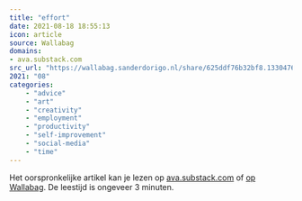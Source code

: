 ```yaml
---
title: "effort"
date: 2021-08-18 18:55:13
icon: article
source: Wallabag
domains:
- ava.substack.com
src_url: "https://wallabag.sanderdorigo.nl/share/625ddf76b32bf8.13304766"
2021: "08"
categories:
    - "advice"
    - "art"
    - "creativity"
    - "employment"
    - "productivity"
    - "self-improvement"
    - "social-media"
    - "time"
---
```

Het oorspronkelijke artikel kan je lezen op [ava.substack.com](https://ava.substack.com/p/effort) of [op Wallabag](https://wallabag.sanderdorigo.nl/share/625ddf76b32bf8.13304766). De leestijd is ongeveer 3 minuten.